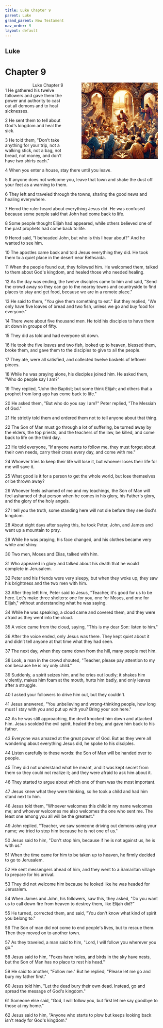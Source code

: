 ```yaml
---
title: Luke Chapter 9
parent: Luke
grand_parent: New Testament
nav_order: 9
layout: default
---
```


## Luke

# Chapter 9

<div style="clear: both; text-align: right;">
    <div style="max-width: 50%; height: auto; float: right; margin: 0 0 10px 10px; padding-left: 10%;">
        <img src="/assets/Image/Luke/500/9.jpg" alt="Luke Chapter 9" class="chapter-image">
    </div>
    <figcaption style="font-size: 14px; text-align: right;">Luke Chapter 9</figcaption>
</div>
1 He gathered his twelve followers and gave them the power and authority to cast out all demons and to heal sicknesses.

2 He sent them to tell about God's kingdom and heal the sick.

3 He told them, "Don't take anything for your trip, not a walking stick, not a bag, not bread, not money, and don't have two shirts each."

4 When you enter a house, stay there until you leave.

5 If anyone does not welcome you, leave that town and shake the dust off your feet as a warning to them.

6 They left and traveled through the towns, sharing the good news and healing everywhere.

7 Herod the ruler heard about everything Jesus did. He was confused because some people said that John had come back to life.

8 Some people thought Elijah had appeared, while others believed one of the past prophets had come back to life.

9 Herod said, "I beheaded John, but who is this I hear about?" And he wanted to see him.

10 The apostles came back and told Jesus everything they did. He took them to a quiet place in the desert near Bethsaida.

11 When the people found out, they followed him. He welcomed them, talked to them about God's kingdom, and healed those who needed healing.

12 As the day was ending, the twelve disciples came to him and said, "Send the crowd away so they can go to the nearby towns and countryside to find places to stay and get food, because we are in a remote place."

13 He said to them, "You give them something to eat." But they replied, "We only have five loaves of bread and two fish, unless we go and buy food for everyone."

14 There were about five thousand men. He told his disciples to have them sit down in groups of fifty.

15 They did as told and had everyone sit down.

16 He took the five loaves and two fish, looked up to heaven, blessed them, broke them, and gave them to the disciples to give to all the people.

17 They ate, were all satisfied, and collected twelve baskets of leftover pieces.

18 While he was praying alone, his disciples joined him. He asked them, "Who do people say I am?"

19 They replied, "John the Baptist; but some think Elijah; and others that a prophet from long ago has come back to life."

20 He asked them, "But who do you say I am?" Peter replied, "The Messiah of God."

21 He strictly told them and ordered them not to tell anyone about that thing.

22 The Son of Man must go through a lot of suffering, be turned away by the elders, the top priests, and the teachers of the law, be killed, and come back to life on the third day.

23 He told everyone, "If anyone wants to follow me, they must forget about their own needs, carry their cross every day, and come with me."

24 Whoever tries to keep their life will lose it, but whoever loses their life for me will save it.

25 What good is it for a person to get the whole world, but lose themselves or be thrown away?

26 Whoever feels ashamed of me and my teachings, the Son of Man will feel ashamed of that person when he comes in his glory, his Father's glory, and the glory of the holy angels.

27 I tell you the truth, some standing here will not die before they see God's kingdom.

28 About eight days after saying this, he took Peter, John, and James and went up a mountain to pray.

29 While he was praying, his face changed, and his clothes became very white and shiny.

30 Two men, Moses and Elias, talked with him.

31 Who appeared in glory and talked about his death that he would complete in Jerusalem.

32 Peter and his friends were very sleepy, but when they woke up, they saw his brightness and the two men with him.

33 After they left him, Peter said to Jesus, "Teacher, it's good for us to be here. Let's make three shelters: one for you, one for Moses, and one for Elijah," without understanding what he was saying.

34 While he was speaking, a cloud came and covered them, and they were afraid as they went into the cloud.

35 A voice came from the cloud, saying, "This is my dear Son: listen to him."

36 After the voice ended, only Jesus was there. They kept quiet about it and didn’t tell anyone at that time what they had seen.

37 The next day, when they came down from the hill, many people met him.

38 Look, a man in the crowd shouted, "Teacher, please pay attention to my son because he is my only child."

39 Suddenly, a spirit seizes him, and he cries out loudly; it shakes him violently, makes him foam at the mouth, hurts him badly, and only leaves after a struggle.

40 I asked your followers to drive him out, but they couldn't.

41 Jesus answered, "You unbelieving and wrong-thinking people, how long must I stay with you and put up with you? Bring your son here."

42 As he was still approaching, the devil knocked him down and attacked him. Jesus scolded the evil spirit, healed the boy, and gave him back to his father.

43 Everyone was amazed at the great power of God. But as they were all wondering about everything Jesus did, he spoke to his disciples.

44 Listen carefully to these words: the Son of Man will be handed over to people.

45 They did not understand what he meant, and it was kept secret from them so they could not realize it; and they were afraid to ask him about it.

46 They started to argue about which one of them was the most important.

47 Jesus knew what they were thinking, so he took a child and had him stand next to him.

48 Jesus told them, "Whoever welcomes this child in my name welcomes me; and whoever welcomes me also welcomes the one who sent me. The least one among you all will be the greatest."

49 John replied, "Teacher, we saw someone driving out demons using your name; we tried to stop him because he is not one of us."

50 Jesus said to him, "Don't stop him, because if he is not against us, he is with us."

51 When the time came for him to be taken up to heaven, he firmly decided to go to Jerusalem.

52 He sent messengers ahead of him, and they went to a Samaritan village to prepare for his arrival.

53 They did not welcome him because he looked like he was headed for Jerusalem.

54 When James and John, his followers, saw this, they asked, "Do you want us to call down fire from heaven to destroy them, like Elijah did?"

55 He turned, corrected them, and said, "You don't know what kind of spirit you belong to."

56 The Son of man did not come to end people's lives, but to rescue them. Then they moved on to another town.

57 As they traveled, a man said to him, "Lord, I will follow you wherever you go."

58 Jesus said to him, "Foxes have holes, and birds in the sky have nests, but the Son of Man has no place to rest his head."

59 He said to another, "Follow me." But he replied, "Please let me go and bury my father first."

60 Jesus told him, "Let the dead bury their own dead. Instead, go and spread the message of God's kingdom."

61 Someone else said, "God, I will follow you, but first let me say goodbye to those at my home."

62 Jesus said to him, "Anyone who starts to plow but keeps looking back isn't ready for God's kingdom."



